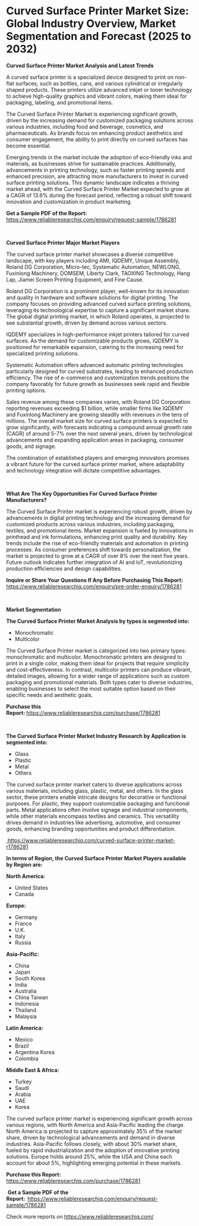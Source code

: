 <p><h1>Curved Surface Printer Market Size: Global Industry Overview, Market Segmentation and Forecast (2025 to 2032)</h1></p><p><strong>Curved Surface Printer Market Analysis and Latest Trends</strong></p>
<p><p>A curved surface printer is a specialized device designed to print on non-flat surfaces, such as bottles, cans, and various cylindrical or irregularly shaped products. These printers utilize advanced inkjet or toner technology to achieve high-quality graphics and vibrant colors, making them ideal for packaging, labeling, and promotional items.</p><p>The Curved Surface Printer Market is experiencing significant growth, driven by the increasing demand for customized packaging solutions across various industries, including food and beverage, cosmetics, and pharmaceuticals. As brands focus on enhancing product aesthetics and consumer engagement, the ability to print directly on curved surfaces has become essential.</p><p>Emerging trends in the market include the adoption of eco-friendly inks and materials, as businesses strive for sustainable practices. Additionally, advancements in printing technology, such as faster printing speeds and enhanced precision, are attracting more manufacturers to invest in curved surface printing solutions. This dynamic landscape indicates a thriving market ahead, with the Curved Surface Printer Market expected to grow at a CAGR of 13.6% during the forecast period, reflecting a robust shift toward innovation and customization in product marketing.</p></p>
<p><strong>Get a Sample PDF of the Report:&nbsp;</strong> <a href="https://www.reliableresearchiq.com/enquiry/request-sample/1786281?utm_campaign=3136&utm_medium=2&utm_source=Github&utm_content=ia&utm_term=25032025&utm_id=curved-surface-printer">https://www.reliableresearchiq.com/enquiry/request-sample/1786281</a></p>
<p>&nbsp;</p>
<p><strong>Curved Surface Printer Major Market Players</strong></p>
<p><p>The curved surface printer market showcases a diverse competitive landscape, with key players including AMI, IQDEMY, Unique Assembly, Roland DG Corporation, Micro-tec, Systematic Automation, NEWLONG, Fuxinlong Machinery, DOMSEM, Liberty Clark, TAOXING Technology, Hang Lap, Jiamei Screen Printing Equipment, and Fine Cause. </p><p>Roland DG Corporation is a prominent player, well-known for its innovation and quality in hardware and software solutions for digital printing. The company focuses on providing advanced curved surface printing solutions, leveraging its technological expertise to capture a significant market share. The global digital printing market, in which Roland operates, is projected to see substantial growth, driven by demand across various sectors.</p><p>IQDEMY specializes in high-performance inkjet printers tailored for curved surfaces. As the demand for customizable products grows, IQDEMY is positioned for remarkable expansion, catering to the increasing need for specialized printing solutions.</p><p>Systematic Automation offers advanced automatic printing technologies particularly designed for curved substrates, leading to enhanced production efficiency. The rise of e-commerce and customization trends positions the company favorably for future growth as businesses seek rapid and flexible printing options.</p><p>Sales revenue among these companies varies, with Roland DG Corporation reporting revenues exceeding $1 billion, while smaller firms like IQDEMY and Fuxinlong Machinery are growing steadily with revenues in the tens of millions. The overall market size for curved surface printers is expected to grow significantly, with forecasts indicating a compound annual growth rate (CAGR) of around 5-7% over the next several years, driven by technological advancements and expanding application areas in packaging, consumer goods, and signage.</p><p>The combination of established players and emerging innovators promises a vibrant future for the curved surface printer market, where adaptability and technology integration will dictate competitive advantages.</p></p>
<p>&nbsp;</p>
<p><strong>What Are The Key Opportunities For Curved Surface Printer Manufacturers?</strong></p>
<p><p>The Curved Surface Printer market is experiencing robust growth, driven by advancements in digital printing technology and the increasing demand for customized products across various industries, including packaging, textiles, and promotional items. Market expansion is fueled by innovations in printhead and ink formulations, enhancing print quality and durability. Key trends include the rise of eco-friendly materials and automation in printing processes. As consumer preferences shift towards personalization, the market is projected to grow at a CAGR of over 8% over the next five years. Future outlook indicates further integration of AI and IoT, revolutionizing production efficiencies and design capabilities.</p></p>
<p><strong>Inquire or Share Your Questions If Any Before Purchasing This Report:</strong> <a href="https://www.reliableresearchiq.com/enquiry/pre-order-enquiry/1786281?utm_campaign=3136&utm_medium=2&utm_source=Github&utm_content=ia&utm_term=25032025&utm_id=curved-surface-printer">https://www.reliableresearchiq.com/enquiry/pre-order-enquiry/1786281</a></p>
<p>&nbsp;</p>
<p><strong>Market Segmentation</strong></p>
<p><strong>The Curved Surface Printer Market Analysis by types is segmented into:</strong></p>
<p><ul><li>Monochromatic</li><li>Multicolor</li></ul></p>
<p><p>The Curved Surface Printer market is categorized into two primary types: monochromatic and multicolor. Monochromatic printers are designed to print in a single color, making them ideal for projects that require simplicity and cost-effectiveness. In contrast, multicolor printers can produce vibrant, detailed images, allowing for a wider range of applications such as custom packaging and promotional materials. Both types cater to diverse industries, enabling businesses to select the most suitable option based on their specific needs and aesthetic goals.</p></p>
<p><strong>Purchase this Report:&nbsp;</strong><a href="https://www.reliableresearchiq.com/purchase/1786281?utm_campaign=3136&utm_medium=2&utm_source=Github&utm_content=ia&utm_term=25032025&utm_id=curved-surface-printer">https://www.reliableresearchiq.com/purchase/1786281</a></p>
<p>&nbsp;</p>
<p><strong>The Curved Surface Printer Market Industry Research by Application is segmented into:</strong></p>
<p><ul><li>Glass</li><li>Plastic</li><li>Metal</li><li>Others</li></ul></p>
<p><p>The curved surface printer market caters to diverse applications across various materials, including glass, plastic, metal, and others. In the glass sector, these printers enable intricate designs for decorative or functional purposes. For plastic, they support customizable packaging and functional parts. Metal applications often involve signage and industrial components, while other materials encompass textiles and ceramics. This versatility drives demand in industries like advertising, automotive, and consumer goods, enhancing branding opportunities and product differentiation.</p></p>
<p><a href="https://www.reliableresearchiq.com/curved-surface-printer-market-r1786281?utm_campaign=3136&utm_medium=2&utm_source=Github&utm_content=ia&utm_term=25032025&utm_id=curved-surface-printer">&nbsp;https://www.reliableresearchiq.com/curved-surface-printer-market-r1786281</a></p>
<p><strong>In terms of Region, the Curved Surface Printer Market Players available by Region are:</strong></p>
<p>
    <p> <strong> North America: </strong>
        <ul>
            <li>United States</li>
            <li>Canada</li>
        </ul>
        </p> 
    <p> <strong> Europe: </strong>
        <ul>
            <li>Germany</li>
            <li>France</li>
            <li>U.K.</li>
            <li>Italy</li>
            <li>Russia</li>
        </ul>
        </p> 
    <p> <strong> Asia-Pacific: </strong>
        <ul>
            <li>China</li>
            <li>Japan</li>
            <li>South Korea</li>
            <li>India</li>
            <li>Australia</li>
            <li>China Taiwan</li>
            <li>Indonesia</li>
            <li>Thailand</li>
            <li>Malaysia</li>
        </ul>
        </p> 
    <p> <strong> Latin America: </strong>
        <ul>
            <li>Mexico</li>
            <li>Brazil</li>
            <li>Argentina Korea</li>
            <li>Colombia</li>
        </ul>
        </p> 
    <p> <strong> Middle East & Africa: </strong>
        <ul>
            <li>Turkey</li>
            <li>Saudi</li>
            <li>Arabia</li>
            <li>UAE</li>
            <li>Korea</li>
        </ul>
    </p>
    </p>
<p><p>The curved surface printer market is experiencing significant growth across various regions, with North America and Asia-Pacific leading the charge. North America is projected to capture approximately 35% of the market share, driven by technological advancements and demand in diverse industries. Asia-Pacific follows closely, with about 30% market share, fueled by rapid industrialization and the adoption of innovative printing solutions. Europe holds around 25%, while the USA and China each account for about 5%, highlighting emerging potential in these markets.</p></p>
<p><strong>Purchase this Report: </strong><a href="https://www.reliableresearchiq.com/purchase/1786281?utm_campaign=3136&utm_medium=2&utm_source=Github&utm_content=ia&utm_term=25032025&utm_id=curved-surface-printer">https://www.reliableresearchiq.com/purchase/1786281</a></p>
<p>&nbsp;<strong>Get a Sample PDF of the Report:&nbsp;&nbsp;</strong><a href="https://www.reliableresearchiq.com/enquiry/request-sample/1786281?utm_campaign=3136&utm_medium=2&utm_source=Github&utm_content=ia&utm_term=25032025&utm_id=curved-surface-printer">https://www.reliableresearchiq.com/enquiry/request-sample/1786281</a></p>
<p><strong></strong></p>
<p>Check more reports on <a href="https://www.reliableresearchiq.com/?utm_campaign=3136&utm_medium=2&utm_source=Github&utm_content=ia&utm_term=25032025&utm_id=curved-surface-printer">https://www.reliableresearchiq.com/</a></p>